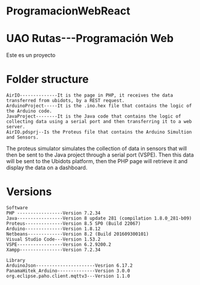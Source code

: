 # ProgramacionWebReact

# UAO Rutas---Programación Web
Este es un proyecto 

# Folder structure
``` 
AirIO--------------It is the page in PHP, it receives the data transferred from ubidots, by a REST request.
ArduinoProject-----It is the .ino.hex file that contains the logic of the Arduino code. 
JavaProject--------It is the Java code that contains the logic of collecting data using a serial port and then transferring it to a web server.
AirIO.pdsprj--Is the Proteus file that contains the Arduino Simultion and Sensors.
```
The proteus simulator simulates the collection of data in sensors that will then be sent to the Java project through a serial port (VSPE). Then this data will be sent to the Ubidots platform, then the PHP page will retrieve it and display the data on a dashboard. 

# Versions
``` 
Software
PHP -----------------Version 7.2.34
Java-----------------Version 8 update 281 (compilation 1.8.0_281-b09)
Proteus--------------Version 8.5 SP0 (Build 22067)
Arduino--------------Version 1.8.12
Netbeans-------------Version 8.2 (Build 201609300101)
Visual Studio Code---Version 1.53.2
VSPE-----------------Version 6.2.9200.2
Xampp----------------Version 7.2.34

Library
ArduinoJson----------------------Vesrion 6.17.2
PanamaHitek_Arduino--------------Version 3.0.0
org.eclipse.paho.client.mqttv3---Version 1.1.0
``` 
